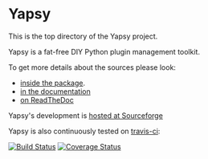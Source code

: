 Yapsy
=====

This is the top directory of the Yapsy project.

Yapsy is a fat-free DIY Python plugin management toolkit.

To get more details about the sources please look: 
  * [inside the package](./package/README.txt).
  * [in the documentation](http://yapsy.sourceforge.net/)
  * [on ReadTheDoc](https://yapsy.readthedocs.org)


Yapsy's development is [hosted at Sourceforge](http://sourceforge.net/projects/yapsy/)

Yapsy is also continuously tested on [travis-ci](https://travis-ci.org): 

[![Build Status](https://travis-ci.org/tibonihoo/yapsy.png?branch=python3)](https://travis-ci.org/tibonihoo/yapsy) 
[![Coverage Status](https://coveralls.io/repos/tibonihoo/yapsy/badge.png?branch=python3)](https://coveralls.io/r/tibonihoo/yapsy?branch=python3)
